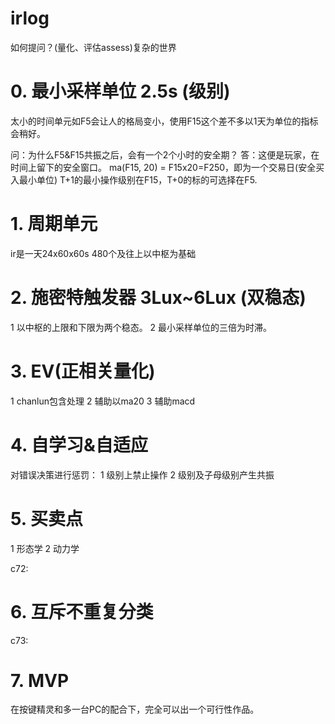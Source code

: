 # irlog

如何提问？(量化、评估assess)复杂的世界 

[](.doc/Molun.md)

[](~/bin/.m2doc/ircut.md)
[](~/fc/ircut.i)

# 0. 最小采样单位 2.5s (级别)

太小的时间单元如F5会让人的格局变小，使用F15这个差不多以1天为单位的指标会稍好。

问：为什么F5&F15共振之后，会有一个2个小时的安全期？
答：这便是玩家，在时间上留下的安全窗口。
    ma(F15, 20) = F15x20=F250，即为一个交易日(安全买入最小单位)
    T+1的最小操作级别在F15，T+0的标的可选择在F5.

# 1. 周期单元

ir是一天24x60x60s
480个及往上以中枢为基础

# 2. 施密特触发器 3Lux~6Lux (双稳态)

1 以中枢的上限和下限为两个稳态。
2 最小采样单位的三倍为时滞。

# 3. EV(正相关量化)

1 chanlun包含处理
2 辅助以ma20
3 辅助macd

# 4. 自学习&自适应

对错误决策进行惩罚：
1 级别上禁止操作
2 级别及子母级别产生共振

# 5. 买卖点

1 形态学
2 动力学

c72:

# 6. 互斥不重复分类

c73:

# 7. MVP

在按键精灵和多一台PC的配合下，完全可以出一个可行性作品。

